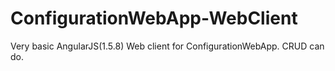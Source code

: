 # ConfigurationWebApp-WebClient
Very basic AngularJS(1.5.8) Web client for ConfigurationWebApp. CRUD can do.
